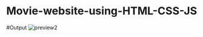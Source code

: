 # Movie-website-using-HTML-CSS-JS

#Output
![preview2](https://user-images.githubusercontent.com/111965224/209912849-09e11c87-6d62-473d-ac24-68ae869c7ac6.jpg)
